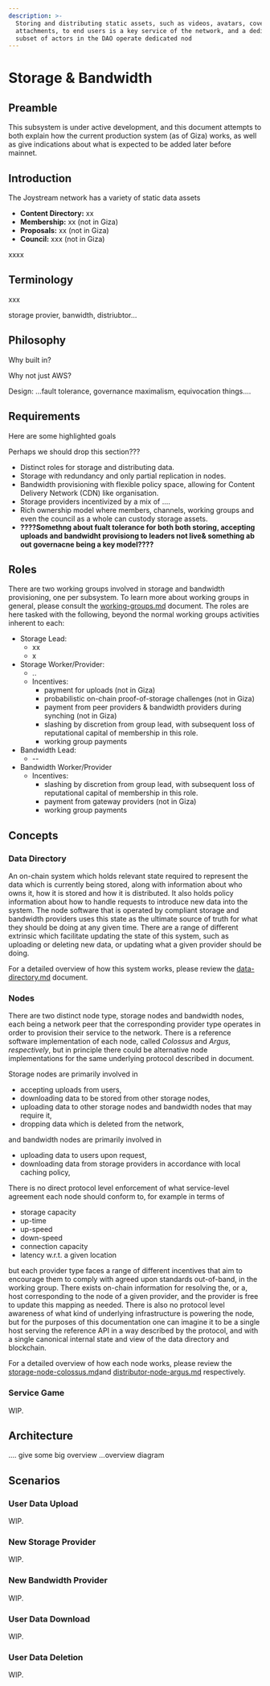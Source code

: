 ```yaml
---
description: >-
  Storing and distributing static assets, such as videos, avatars, covers and
  attachments, to end users is a key service of the network, and a dedicated
  subset of actors in the DAO operate dedicated nod
---
```


# Storage & Bandwidth

## Preamble

This subsystem is under active development, and this document attempts to both explain how the current production system (as of Giza) works, as well as give indications about what is expected to be added later before mainnet.

## Introduction

The Joystream network has a variety of static data assets 

* **Content Directory:** xx
* **Membership:** xx (not in Giza)
* **Proposals:** xx (not in Giza)
* **Council:** xxx (not in Giza)

xxxx

## Terminology

xxx

storage provier, banwidth, distriubtor...

## Philosophy

Why built in?

Why not just AWS?

Design: ...fault tolerance, governance maximalism, equivocation things....

## Requirements

Here are some highlighted goals 

Perhaps we should drop this section???

* Distinct roles for storage and distributing data.
* Storage with redundancy and only partial replication in nodes.
* Bandwidth provisioning with flexible policy space, allowing for Content Delivery Network (CDN) like organisation.
* Storage providers incentivized by a mix of ....
* Rich ownership model where members, channels, working groups and even the council as a whole can custody storage assets.
* **????Somethng about fualt tolerance for both both storing, accepting uploads and bandwidht provisiong to leaders not live& something ab out governacne being a key model????**

## Roles

There are two working groups involved in storage and bandwidth provisioning, one per subsystem. To learn more about working groups in general, please consult the [working-groups.md](../../governance/working-groups.md "mention") document. The roles are here tasked with the following, beyond the normal working groups activities inherent to each:

* Storage Lead: 
  * xx
  * x
* Storage Worker/Provider:
  * ..
  * Incentives:
    * payment for uploads (not in Giza)
    * probabilistic on-chain proof-of-storage challenges (not in Giza)
    * payment from peer providers & bandwidth providers during synching (not in Giza)
    * slashing by discretion from group lead, with subsequent loss of reputational capital of membership in this role.
    * working group payments
* Bandwidth Lead:
  * \--
* Bandwidth Worker/Provider
  * Incentives:
    * slashing by discretion from group lead, with subsequent loss of reputational capital of membership in this role.
    * payment from gateway providers (not in Giza)
    * working group payments

## Concepts

### Data Directory

An on-chain system which holds relevant state required to represent the data which is currently being stored, along with information about who owns it, how it is stored and how it is distributed. It also holds policy information about how to handle requests to introduce new data into the system. The node software that is operated by compliant storage and bandwidth providers uses this state as the ultimate source of truth for what they should be doing at any given time. There are a range of different extrinsic which facilitate updating the state of this system, such as uploading or deleting new data, or updating what a given provider should be doing.

For a detailed overview of how this system works, please review the [data-directory.md](data-directory.md "mention") document.

### Nodes

There are two distinct node type, storage nodes and bandwidth nodes, each being a network peer that the corresponding provider type operates in order to provision their service to the network. There is a reference software implementation of each node, called _Colossus_ and _Argus, respectively_, but in principle there could be alternative node implementations for the same underlying protocol described in document.

Storage nodes are primarily involved in

* accepting uploads from users,
* downloading data to be stored from other storage nodes, 
* uploading data to other storage nodes and bandwidth nodes that may require it,
* dropping data which is deleted from the network,

and bandwidth nodes are primarily involved in

* uploading data to users upon request,
* downloading data from storage providers in accordance with local caching policy,

There is no direct protocol level enforcement of what service-level agreement each node should conform to, for example in terms of

* storage capacity
* up-time
* up-speed
* down-speed
* connection capacity
* latency w.r.t. a given location

but each provider type faces a range of different incentives that aim to encourage them to comply with agreed upon standards out-of-band, in the working group. There exists on-chain information for resolving the, or a, host corresponding to the node of a given provider, and the provider is free to update this mapping as needed. There is also no protocol level awareness of what kind of underlying infrastructure is powering the node, but for the purposes of this documentation one can imagine it to be a single host serving the reference API in a way described by the protocol, and with a single canonical internal state and view of the data directory and blockchain.

For a detailed overview of how each node works, please review the [storage-node-colossus.md](storage-node-colossus.md "mention")and [distributor-node-argus.md](distributor-node-argus.md "mention") respectively.

### Service Game

WIP.

## Architecture

.... give some big overview ...overview diagram

## Scenarios

### User Data Upload

WIP.

### New Storage Provider

WIP.

### New Bandwidth Provider

WIP.

### User Data Download

WIP.

### User Data Deletion

WIP.

